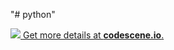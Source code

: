 "# python" 

[![](https://codescene.io/projects/4288/status.svg) Get more details at **codescene.io**.](https://codescene.io/projects/4288/jobs/latest-successful/results)
